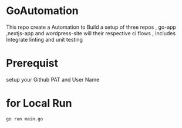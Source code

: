 # GoAutomation
This repo create a Automation to Build a setup of three repos , go-app ,nextjs-app and wordpress-site will their respective ci flows  , includes Integrate linting and unit testing

# Prerequist  
setup your Github PAT and User Name  

# for Local Run 
```
go run main.go
```


